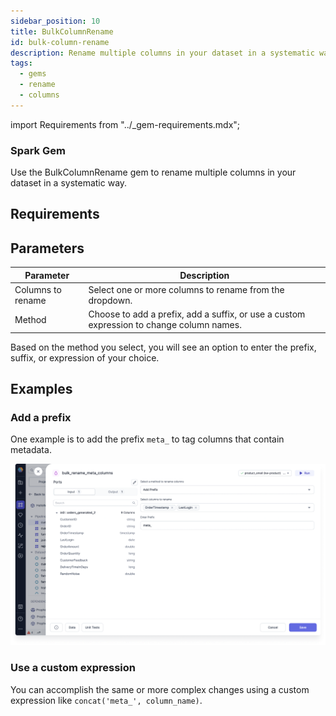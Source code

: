 ```yaml
---
sidebar_position: 10
title: BulkColumnRename
id: bulk-column-rename
description: Rename multiple columns in your dataset in a systematic way.
tags:
  - gems
  - rename
  - columns
---
```


import Requirements from "../\_gem-requirements.mdx";

<h3><span class="badge">Spark Gem</span></h3>

Use the BulkColumnRename gem to rename multiple columns in your dataset in a systematic way.

## Requirements

<Requirements
  packagename="ProphecySparkBasicsPython"
  packageversion="0.2.11"
  scalalib="7.1.97"
  pythonlib="1.8.19"
  packageversion143="Not Supported"
  packageversion154="Not Supported"
  additional_requirements=""
/>

## Parameters

| Parameter         | Description                                                                              |
| ----------------- | ---------------------------------------------------------------------------------------- |
| Columns to rename | Select one or more columns to rename from the dropdown.                                  |
| Method            | Choose to add a prefix, add a suffix, or use a custom expression to change column names. |

Based on the method you select, you will see an option to enter the prefix, suffix, or expression of your choice.

## Examples

### Add a prefix

One example is to add the prefix `meta_` to tag columns that contain metadata.

![Add prefix to multiple columns](./img/bulk-add-prefix.png)

### Use a custom expression

You can accomplish the same or more complex changes using a custom expression like `concat('meta_', column_name)`.
